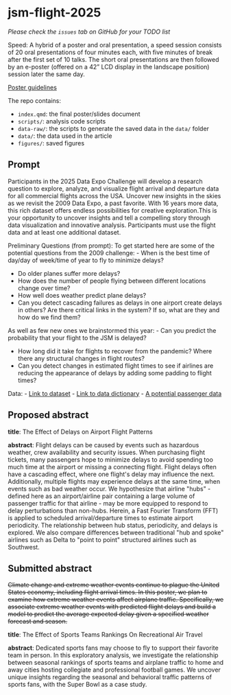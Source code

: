 # jsm-flight-2025

*Please check the `issues` tab on GitHub for your TODO list*

Speed: A hybrid of a poster and oral presentation, a speed session consists of 20 oral presentations of four minutes each, with five minutes of break after the first set of 10 talks.
The short oral presentations are then followed by an e-poster (offered on a 42” LCD display in the landscape position) session later the same day.

[Poster guidelines](https://ww2.amstat.org/meetings/jsm/2025/postertips.cfm#speed)

The repo contains:

-   `index.qmd`: the final poster/slides document
-   `scripts/`: analysis code scripts
-   `data-raw/`: the scripts to generate the saved data in the `data/` folder
-   `data/`: the data used in the article
-   `figures/`: saved figures

## Prompt

Participants in the 2025 Data Expo Challenge will develop a research question to explore, analyze, and visualize flight arrival and departure data for all commercial flights across the USA.
Uncover new insights in the skies as we revisit the 2009 Data Expo, a past favorite.
With 16 years more data, this rich dataset offers endless possibilities for creative exploration.This is your opportunity to uncover insights and tell a compelling story through data visualization and innovative analysis.
Participants must use the flight data and at least one additional dataset.

Preliminary Questions (from prompt): To get started here are some of the potential questions from the 2009 challenge: - When is the best time of day/day of week/time of year to fly to minimize delays?
- Do older planes suffer more delays?
- How does the number of people flying between different locations change over time?
- How well does weather predict plane delays?
- Can you detect cascading failures as delays in one airport create delays in others?
Are there critical links in the system?
If so, what are they and how do we find them?

As well as few new ones we brainstormed this year: - Can you predict the probability that your flight to the JSM is delayed?
- How long did it take for flights to recover from the pandemic?
Where there any structural changes in flight routes?
- Can you detect changes in estimated flight times to see if airlines are reducing the appearance of delays by adding some padding to flight times?

Data: - [Link to dataset](https://www.transtats.bts.gov/DL_SelectFields.aspx?gnoyr_VQ=FGJ&QO_fu146_anzr=b0-gvzr) - [Link to data dictionary](https://www.transtats.bts.gov/Fields.asp?gnoyr_VQ=FGJ) - [A potential passenger data](https://www.transtats.bts.gov/DatabaseInfo.asp?QO_VQ=EED&QO_fu146_anzr=Nv4%20Pn44vr45&QO_anzr=Nv4%20Pn44vr4%20f6n6v56vp5%20(S14z%20HE%20g4nssvp)-%20%20h.f.%20Pn44vr45&Yv0x=D)

## Proposed abstract

**title**: The Effect of Delays on Airport Flight Patterns

**abstract**: Flight delays can be caused by events such as hazardous weather, crew availability and security issues. When purchasing flight tickets, many passengers hope to minimize delays to avoid spending too much time at the airport or missing a connecting flight. Flight delays often have a cascading effect, where one flight's delay may influence the next. Additionally, multiple flights may experience delays at the same time, when events such as bad weather occur. We hypothesize that airline "hubs" - defined here as an airport/airline pair containing a large volume of passenger traffic for that airline - may be more equipped to respond to delay perturbations than non-hubs. Herein, a Fast Fourier Transform (FFT) is applied to scheduled arrival/departure times to estimate airport periodicity. The relationship between hub status, periodicity, and delays is explored. We also compare differences between traditional "hub and spoke" airlines such as Delta to "point to point" structured airlines such as Southwest.

## Submitted abstract

~~Climate change and extreme weather events continue to plague the United States economy, including flight arrival times. In this poster, we plan to examine how extreme weather events affect airplane traffic. Specifically, we associate extreme weather events with predicted flight delays and build a model to predict the average expected delay given a specified weather forecast and season.~~

**title**: The Effect of Sports Teams Rankings On Recreational Air Travel

**abstract**: Dedicated sports fans may choose to fly to support their favorite team in person.
In this exploratory analysis, we investigate the relationship between seasonal rankings of sports teams and airplane traffic to home and away cities hosting collegiate and professional football games.
We uncover unique insights regarding the seasonal and behavioral traffic patterns of sports fans, with the Super Bowl as a case study.
